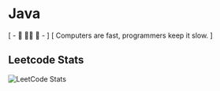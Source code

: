 # Java                             
 [ - 🦋 👨‍💻 🍁 - ]             [ Computers are fast, programmers keep it slow. ]    

## Leetcode Stats
<!-- ![Anish's LeetCode stats](https://leetcode-stats-six.vercel.app/api?username=anishkumar127&theme=dark) -->

![LeetCode Stats](https://leetcard.jacoblin.cool/anishkumar127?theme=unicorn&font=Noto%20Sans&ext=activity)